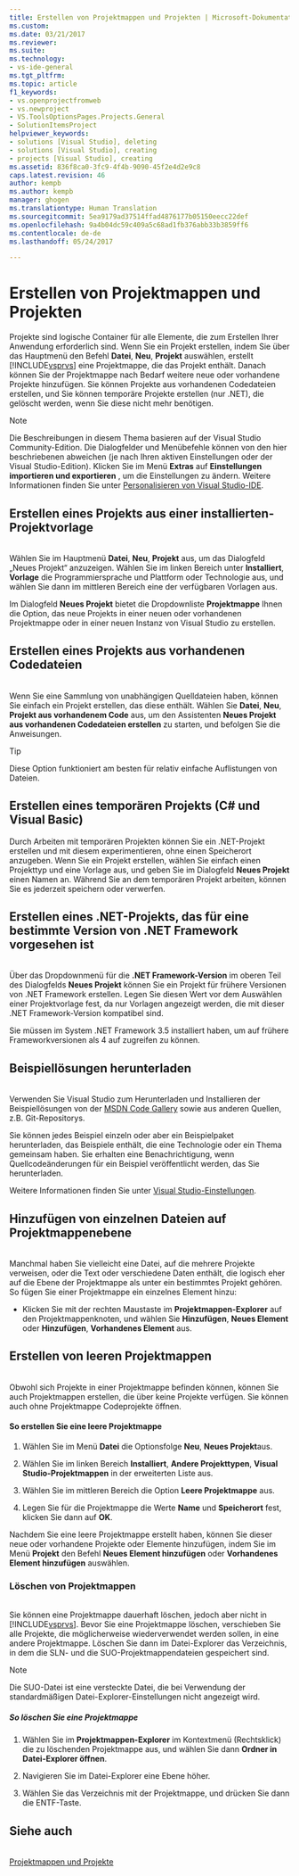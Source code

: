 ```yaml
---
title: Erstellen von Projektmappen und Projekten | Microsoft-Dokumentation
ms.custom: 
ms.date: 03/21/2017
ms.reviewer: 
ms.suite: 
ms.technology:
- vs-ide-general
ms.tgt_pltfrm: 
ms.topic: article
f1_keywords:
- vs.openprojectfromweb
- vs.newproject
- VS.ToolsOptionsPages.Projects.General
- SolutionItemsProject
helpviewer_keywords:
- solutions [Visual Studio], deleting
- solutions [Visual Studio], creating
- projects [Visual Studio], creating
ms.assetid: 836f8ca0-3fc9-4f4b-9090-45f2e4d2e9c8
caps.latest.revision: 46
author: kempb
ms.author: kempb
manager: ghogen
ms.translationtype: Human Translation
ms.sourcegitcommit: 5ea9179ad37514ffad4876177b05150eecc22def
ms.openlocfilehash: 9a4b04dc59c409a5c68ad1fb376abb33b3859ff6
ms.contentlocale: de-de
ms.lasthandoff: 05/24/2017

---
```


# Erstellen von Projektmappen und Projekten
<a id="create-solutions-and-projects" class="xliff"></a>

Projekte sind logische Container für alle Elemente, die zum Erstellen Ihrer Anwendung erforderlich sind. Wenn Sie ein Projekt erstellen, indem Sie über das Hauptmenü den Befehl **Datei**, **Neu**, **Projekt** auswählen, erstellt [!INCLUDE[vsprvs](../code-quality/includes/vsprvs_md.md)] eine Projektmappe, die das Projekt enthält. Danach können Sie der Projektmappe nach Bedarf weitere neue oder vorhandene Projekte hinzufügen. Sie können Projekte aus vorhandenen Codedateien erstellen, und Sie können temporäre Projekte erstellen (nur .NET), die gelöscht werden, wenn Sie diese nicht mehr benötigen.

> [!NOTE]
>  Die Beschreibungen in diesem Thema basieren auf der Visual Studio Community-Edition. Die Dialogfelder und Menübefehle können von den hier beschriebenen abweichen (je nach Ihren aktiven Einstellungen oder der Visual Studio-Edition). Klicken Sie im Menü **Extras** auf **Einstellungen importieren und exportieren** , um die Einstellungen zu ändern. Weitere Informationen finden Sie unter [Personalisieren von Visual Studio-IDE](../ide/personalizing-the-visual-studio-ide.md).

## Erstellen eines Projekts aus einer installierten-Projektvorlage
<a id="create-a-project-from-an-installed-project-template" class="xliff"></a>  
 Wählen Sie im Hauptmenü **Datei**, **Neu**, **Projekt** aus, um das Dialogfeld „Neues Projekt“ anzuzeigen. Wählen Sie im linken Bereich unter **Installiert**, **Vorlage** die Programmiersprache und Plattform oder Technologie aus, und wählen Sie dann im mittleren Bereich eine der verfügbaren Vorlagen aus.  

 Im Dialogfeld **Neues Projekt** bietet die Dropdownliste **Projektmappe** Ihnen die Option, das neue Projekts in einer neuen oder vorhandenen Projektmappe oder in einer neuen Instanz von Visual Studio zu erstellen.  

## Erstellen eines Projekts aus vorhandenen Codedateien
<a id="create-a-project-from-existing-code-files" class="xliff"></a>  
 Wenn Sie eine Sammlung von unabhängigen Quelldateien haben, können Sie einfach ein Projekt erstellen, das diese enthält. Wählen Sie **Datei**, **Neu**, **Projekt aus vorhandenem Code** aus, um den Assistenten **Neues Projekt aus vorhandenen Codedateien erstellen** zu starten, und befolgen Sie die Anweisungen.  

> [!TIP]
>  Diese Option funktioniert am besten für relativ einfache Auflistungen von Dateien.  

## Erstellen eines temporären Projekts (C# und Visual Basic)
<a id="create-a-temporary-project-c-and-visual-basic" class="xliff"></a>
 Durch Arbeiten mit temporären Projekten können Sie ein .NET-Projekt erstellen und mit diesem experimentieren, ohne einen Speicherort anzugeben. Wenn Sie ein Projekt erstellen, wählen Sie einfach einen Projekttyp und eine Vorlage aus, und geben Sie im Dialogfeld **Neues Projekt** einen Namen an. Während Sie an dem temporären Projekt arbeiten, können Sie es jederzeit speichern oder verwerfen.  

## Erstellen eines .NET-Projekts, das für eine bestimmte Version von .NET Framework vorgesehen ist
<a id="create-a-net-project-that-targets-a-specific-version-of-the-net-framework" class="xliff"></a>  
 Über das Dropdownmenü für die **.NET Framework-Version** im oberen Teil des Dialogfelds **Neues Projekt** können Sie ein Projekt für frühere Versionen von .NET Framework erstellen. Legen Sie diesen Wert vor dem Auswählen einer Projektvorlage fest, da nur Vorlagen angezeigt werden, die mit dieser .NET Framework-Version kompatibel sind.  

 Sie müssen im System .NET Framework 3.5 installiert haben, um auf frühere Frameworkversionen als 4 auf zugreifen zu können.  

## Beispiellösungen herunterladen
<a id="download-sample-solutions" class="xliff"></a>  
 Verwenden Sie Visual Studio zum Herunterladen und Installieren der Beispiellösungen von der [MSDN Code Gallery](http://go.microsoft.com/fwlink/?LinkId=254185) sowie aus anderen Quellen, z.B. Git-Repositorys.

 Sie können jedes Beispiel einzeln oder aber ein Beispielpaket herunterladen, das Beispiele enthält, die eine Technologie oder ein Thema gemeinsam haben. Sie erhalten eine Benachrichtigung, wenn Quellcodeänderungen für ein Beispiel veröffentlicht werden, das Sie herunterladen.  

 Weitere Informationen finden Sie unter [Visual Studio-Einstellungen](../ide/visual-studio-samples.md).  

## Hinzufügen von einzelnen Dateien auf Projektmappenebene
<a id="add-single-files-at-the-solution-level" class="xliff"></a>  
 Manchmal haben Sie vielleicht eine Datei, auf die mehrere Projekte verweisen, oder die Text oder verschiedene Daten enthält, die logisch eher auf die Ebene der Projektmappe als unter ein bestimmtes Projekt gehören.  So fügen Sie einer Projektmappe ein einzelnes Element hinzu:  

- Klicken Sie mit der rechten Maustaste im **Projektmappen-Explorer** auf den Projektmappenknoten, und wählen Sie **Hinzufügen**, **Neues Element** oder **Hinzufügen**, **Vorhandenes Element** aus.  

## Erstellen von leeren Projektmappen
<a id="create-empty-solutions" class="xliff"></a>  
 Obwohl sich Projekte in einer Projektmappe befinden können, können Sie auch Projektmappen erstellen, die über keine Projekte verfügen. Sie können auch ohne Projektmappe Codeprojekte öffnen.

#### So erstellen Sie eine leere Projektmappe
<a id="to-create-an-empty-solution" class="xliff"></a>  

1.  Wählen Sie im Menü **Datei** die Optionsfolge **Neu**, **Neues Projekt**aus.  

2.  Wählen Sie im linken Bereich **Installiert**, **Andere Projekttypen**, **Visual Studio-Projektmappen** in der erweiterten Liste aus.  

3.  Wählen Sie im mittleren Bereich die Option **Leere Projektmappe** aus.  

4.  Legen Sie für die Projektmappe die Werte **Name** und **Speicherort** fest, klicken Sie dann auf **OK**.  

Nachdem Sie eine leere Projektmappe erstellt haben, können Sie dieser neue oder vorhandene Projekte oder Elemente hinzufügen, indem Sie im Menü **Projekt** den Befehl **Neues Element hinzufügen** oder **Vorhandenes Element hinzufügen** auswählen.

### Löschen von Projektmappen
<a id="delete-solutions" class="xliff"></a>  
 Sie können eine Projektmappe dauerhaft löschen, jedoch aber nicht in [!INCLUDE[vsprvs](../code-quality/includes/vsprvs_md.md)]. Bevor Sie eine Projektmappe löschen, verschieben Sie alle Projekte, die möglicherweise wiederverwendet werden sollen, in eine andere Projektmappe. Löschen Sie dann im Datei-Explorer das Verzeichnis, in dem die SLN- und die SUO-Projektmappendateien gespeichert sind.  

> [!NOTE]
>  Die SUO-Datei ist eine versteckte Datei, die bei Verwendung der standardmäßigen Datei-Explorer-Einstellungen nicht angezeigt wird.  

##### So löschen Sie eine Projektmappe
<a id="to-delete-a-solution" class="xliff"></a>  

1.  Wählen Sie im **Projektmappen-Explorer** im Kontextmenü (Rechtsklick) die zu löschenden Projektmappe aus, und wählen Sie dann **Ordner in Datei-Explorer öffnen**.

2.  Navigieren Sie im Datei-Explorer eine Ebene höher.

3.  Wählen Sie das Verzeichnis mit der Projektmappe, und drücken Sie dann die ENTF-Taste.

## Siehe auch
<a id="see-also" class="xliff"></a>  
 [Projektmappen und Projekte](../ide/solutions-and-projects-in-visual-studio.md)   

